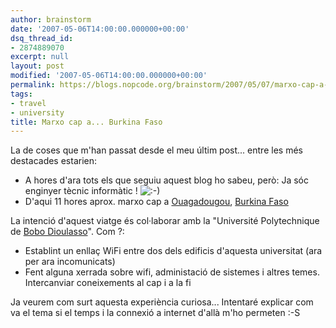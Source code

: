 ```yaml
---
author: brainstorm
date: '2007-05-06T14:00:00.000000+00:00'
dsq_thread_id:
- 2874889070
excerpt: null
layout: post
modified: '2007-05-06T14:00:00.000000+00:00'
permalink: https://blogs.nopcode.org/brainstorm/2007/05/07/marxo-cap-a-burkina-faso/
tags:
- travel
- university
title: Marxo cap a... Burkina Faso
---
```


La de coses que m'han passat desde el meu últim post... entre les més destacades estarien:

*   A hores d'ara tots els que seguiu aquest blog ho sabeu, però: Ja sóc enginyer tècnic informàtic ! <img src="http://blogs.nopcode.org/brainstorm/wp-includes/images/smilies/icon_smile.gif" alt=":-)" class="wp-smiley" /> 
*   D'aqui 11 hores aprox. marxo cap a [Ouagadougou][1], [Burkina Faso][2]

La intenció d'aquest viatge és col·laborar amb la "Université Polytechnique de [Bobo Dioulasso][3]". Com ?:

*   Establint un enllaç WiFi entre dos dels edificis d'aquesta universitat (ara per ara incomunicats)
*   Fent alguna xerrada sobre wifi, administació de sistemes i altres temes. Intercanviar coneixements al cap i a la fi

Ja veurem com surt aquesta experiència curiosa... Intentaré explicar com va el tema si el temps i la connexió a internet d'allà m'ho permeten :-S

 [1]: http://maps.google.com/maps?f=q&hl=en&q=Ouagadougou&ie=UTF8&ll=12.369515,-1.529846&spn=1.947641,2.548828&z=9&iwloc=addr&om=1
 [2]: http://maps.google.com/maps?f=q&hl=en&q=Burkina+Faso&ie=UTF8&cd=1&z=6&om=1
 [3]: http://maps.google.com/maps?f=q&hl=en&q=Bobo-Dioulasso,+Burkina+Faso&ie=UTF8&cd=1&ll=11.845847,-4.108887&spn=7.886271,10.557861&z=7&iwloc=addr&om=1